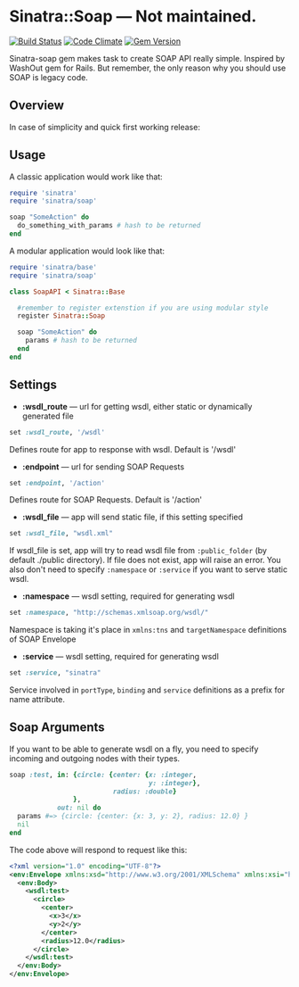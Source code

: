 # Sinatra::Soap — Not maintained. 

[![Build Status](https://travis-ci.org/IvanShamatov/sinatra-soap.png?branch=master)](https://travis-ci.org/IvanShamatov/sinatra-soap) [![Code Climate](https://codeclimate.com/github/IvanShamatov/sinatra-soap.png)](https://codeclimate.com/github/IvanShamatov/sinatra-soap) [![Gem Version](https://badge.fury.io/rb/sinatra-soap.png)](http://badge.fury.io/rb/sinatra-soap)

Sinatra-soap gem makes task to create SOAP API really simple. Inspired by WashOut gem for Rails. But remember, the only reason why you should use SOAP is legacy code.


## Overview

In case of simplicity and quick first working release: 

## Usage

A classic application would work like that: 

```ruby
require 'sinatra'
require 'sinatra/soap'

soap "SomeAction" do
  do_something_with_params # hash to be returned
end
```

A modular application would look like that:

```ruby
require 'sinatra/base'
require 'sinatra/soap'

class SoapAPI < Sinatra::Base

  #remember to register extenstion if you are using modular style
  register Sinatra::Soap 

  soap "SomeAction" do
    params # hash to be returned
  end
end
```


## Settings

* **:wsdl_route** — url for getting wsdl, either static or dynamically generated file
```ruby
set :wsdl_route, '/wsdl'
```
Defines route for app to response with wsdl. Default is '/wsdl'


* **:endpoint** — url for sending SOAP Requests
```ruby
set :endpoint, '/action'
```
Defines route for SOAP Requests. Default is '/action'


* **:wsdl_file** — app will send static file, if this setting specified
```ruby
set :wsdl_file, "wsdl.xml"
```
If wsdl_file is set, app will try to read wsdl file from ```:public_folder``` (by default ./public directory). If file does not exist, app will raise an error. You also don't need to specify ```:namespace``` or ```:service``` if you want to serve static wsdl.


* **:namespace** — wsdl setting, required for generating wsdl
```ruby
set :namespace, "http://schemas.xmlsoap.org/wsdl/"
```
Namespace is taking it's place in ```xmlns:tns``` and ```targetNamespace``` definitions of SOAP Envelope

* **:service** — wsdl setting, required for generating wsdl
```ruby
set :service, "sinatra"
```
Service involved in ```portType```, ```binding``` and ```service``` definitions as a prefix for name attribute.




## Soap Arguments

If you want to be able to generate wsdl on a fly, you need to specify incoming and outgoing nodes with their types. 

```ruby
soap :test, in: {circle: {center: {x: :integer, 
                                   y: :integer}, 
                          radius: :double}
                },
            out: nil do
  params #=> {circle: {center: {x: 3, y: 2}, radius: 12.0} }
  nil
end
```

The code above will respond to request like this:
```xml
<?xml version="1.0" encoding="UTF-8"?>
<env:Envelope xmlns:xsd="http://www.w3.org/2001/XMLSchema" xmlns:xsi="http://www.w3.org/2001/XMLSchema-instance" xmlns:wsdl="anynamespacehere" xmlns:env="http://schemas.xmlsoap.org/soap/envelope/">
  <env:Body>
    <wsdl:test>
      <circle>
        <center>
          <x>3</x>
          <y>2</y>
        </center>
        <radius>12.0</radius>
      </circle>
    </wsdl:test>
  </env:Body>
</env:Envelope>
``` 


